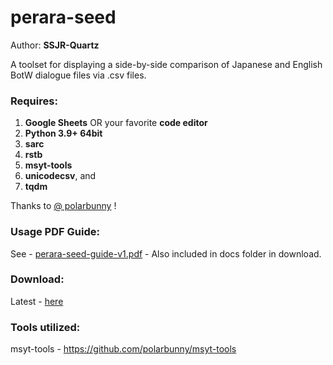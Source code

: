 # perara-seed

Author: **SSJR-Quartz**

A toolset for displaying a side-by-side comparison of Japanese and English BotW dialogue files via .csv files.
### Requires:
1.	**Google Sheets** OR your favorite **code editor**
2.	**Python 3.9+ 64bit**
3.	**sarc**
4.	**rstb**
5.	**msyt-tools**
6.	**unicodecsv**, and
7.	**tqdm**

Thanks to [@ polarbunny](https://github.com/polarbunny) !
### Usage PDF Guide:
See - [perara-seed-guide-v1.pdf](https://github.com/SSJR-Quartz/perara-seed/blob/main/docs/perara-seed-guide-v1.pdf) - Also included in docs folder in download.
### Download:
Latest - [here](https://github.com/SSJR-Quartz/perara-seed/releases)
### Tools utilized:
msyt-tools - https://github.com/polarbunny/msyt-tools
